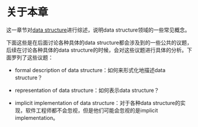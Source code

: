 # 关于本章

这一章节对[data structure](https://en.wikipedia.org/wiki/Data_structure)进行综述，说明data structure领域的一些常见概念。

下面这些是在后面讨论各种具体的data structure都会涉及到的一些公共的议题，后续在讨论各种具体的data structure的时候，会对这些议题进行具体的分析。下面罗列了这些议题：

- formal description of data structure：如何来形式化地描述data structure？
- representation of data structure：如何表示data structure？

- implicit implementation of data structure：对于各种data structure的实现，软件工程师都不会忽视，但是他们可能会忽视的是implicit implementation。



